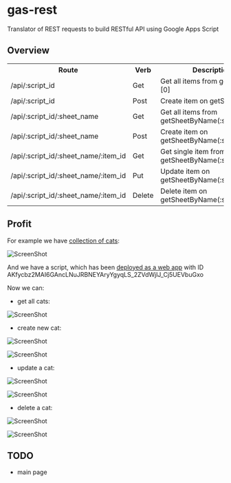 gas-rest
========

Translator of REST requests to build RESTful API using Google Apps Script 

Overview
----------

<table>  
  <tr>
    <th>Route</th>
    <th>Verb</th>
    <th>Description</th>
  </tr>
  <tr>
    <td>/api/:script_id</td>
    <td>Get</td>
    <td>Get all items from getSheets()[0]</td>
  </tr>
  <tr>
    <td>/api/:script_id</td>
    <td>Post</td>
    <td>Create item on getSheets()[0]</td>
  </tr>
  <tr>
    <td>/api/:script_id/:sheet_name</td>
    <td>Get</td>
    <td>Get all items from getSheetByName(:sheet_name)</td>
  </tr>
  <tr>
    <td>/api/:script_id/:sheet_name</td>
    <td>Post</td>
    <td>Create item on getSheetByName(:sheet_name)</td>
  </tr>
  <tr>
    <td>/api/:script_id/:sheet_name/:item_id</td>
    <td>Get</td>
    <td>Get single item from getSheetByName(:sheet_name)</td>
  </tr>
  <tr>
    <td>/api/:script_id/:sheet_name/:item_id</td>
    <td>Put</td>
    <td>Update item on getSheetByName(:sheet_name)</td>
  </tr>
  <tr>
    <td>/api/:script_id/:sheet_name/:item_id</td>
    <td>Delete</td>
    <td>Delete item on getSheetByName(:sheet_name)</td>
  </tr>
</table>

Profit
----------

For example we have [collection of cats](https://docs.google.com/a/daspot.ru/spreadsheets/d/1-cAINRLzkmRfo3E698l5sYHbP6m2muiF7R1sPhtVPwA/edit?pli=1#gid=478504613):

![ScreenShot](https://github.com/dab00/gas-rest/raw/master/scr/scr1.jpg) 

And we have a script, which has been [deployed as a web app](https://script.google.com/macros/s/AKfycbz2MAI6GAncLNuJRBNEYAryYgyqLS_2ZVdWjlJ_Cj5UEVbuGxo/exec) with ID AKfycbz2MAI6GAncLNuJRBNEYAryYgyqLS_2ZVdWjlJ_Cj5UEVbuGxo

Now we can:
- get all cats:

![ScreenShot](https://github.com/dab00/gas-rest/raw/master/scr/scr2.jpg)

- create new cat:

![ScreenShot](https://github.com/dab00/gas-rest/raw/master/scr/scr3.jpg)

![ScreenShot](https://github.com/dab00/gas-rest/raw/master/scr/scr4.jpg)

- update a cat:

![ScreenShot](https://github.com/dab00/gas-rest/raw/master/scr/scr5.jpg)

![ScreenShot](https://github.com/dab00/gas-rest/raw/master/scr/scr6.jpg)

- delete a cat:

![ScreenShot](https://github.com/dab00/gas-rest/raw/master/scr/scr7.jpg)

![ScreenShot](https://github.com/dab00/gas-rest/raw/master/scr/scr8.jpg)

TODO
----------
+ main page